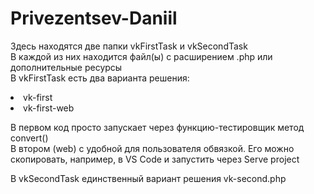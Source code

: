 # Privezentsev-Daniil

Здесь находятся две папки vkFirstTask и vkSecondTask <br>
В каждой из них находится файл(ы) с расширением .php или дополнительные ресурсы<br>
В vkFirstTask есть два варианта решения: 
<li> vk-first
<li> vk-first-web
  
В первом код просто запускает через функцию-тестировщик метод convert() <br>
В втором (web) с удобной для пользователя обвязкой. Его можно скопировать,
например, в VS Code и запустить через Serve project

В vkSecondTask единственный вариант решения vk-second.php
